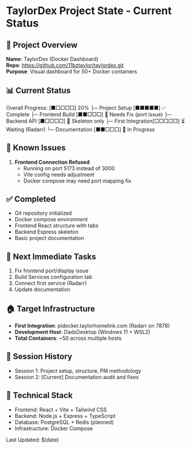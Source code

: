 # TaylorDex Project State - Current Status

## 🎯 Project Overview
**Name**: TaylorDex (Docker Dashboard)  
**Repo**: https://github.com/11bztaylor/taylordex.git  
**Purpose**: Visual dashboard for 50+ Docker containers

## 📊 Current Status
Overall Progress:    [■□□□□] 20%
├─ Project Setup    [■■■■■] ✅ Complete
├─ Frontend Build   [■■□□□] 🔧 Needs Fix (port issue)
├─ Backend API      [■□□□□] 📝 Skeleton only
├─ First Integration[□□□□□] ⏳ Waiting (Radarr)
└─ Documentation    [■■□□□] 🔄 In Progress

## 🐛 Known Issues
1. **Frontend Connection Refused**
   - Running on port 5173 instead of 3000
   - Vite config needs adjustment
   - Docker compose may need port mapping fix

## ✅ Completed
- Git repository initialized
- Docker compose environment
- Frontend React structure with tabs
- Backend Express skeleton
- Basic project documentation

## 🎯 Next Immediate Tasks
1. Fix frontend port/display issue
2. Build Services configuration tab
3. Connect first service (Radarr)
4. Update documentation

## 🏠 Target Infrastructure
- **First Integration**: pidocker.taylorhomelink.com (Radarr on 7878)
- **Development Host**: DadsDesktop (Windows 11 + WSL2)
- **Total Containers**: ~50 across multiple hosts

## 📝 Session History
- Session 1: Project setup, structure, PM methodology
- Session 2: [Current] Documentation audit and fixes

## 🔧 Technical Stack
- Frontend: React + Vite + Tailwind CSS
- Backend: Node.js + Express + TypeScript  
- Database: PostgreSQL + Redis (planned)
- Infrastructure: Docker Compose

Last Updated: $(date)
